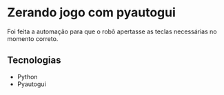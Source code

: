 # Zerando jogo com pyautogui 

Foi feita a automação para que o robô apertasse as teclas necessárias no momento correto.

## Tecnologias 

- Python
- Pyautogui
